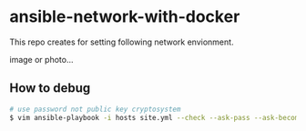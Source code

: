# ansible-network-with-docker
This repo creates for setting following network envionment.

image or photo...


## How to debug
```bash
# use password not public key cryptosystem
$ vim ansible-playbook -i hosts site.yml --check --ask-pass --ask-become-pass
```
